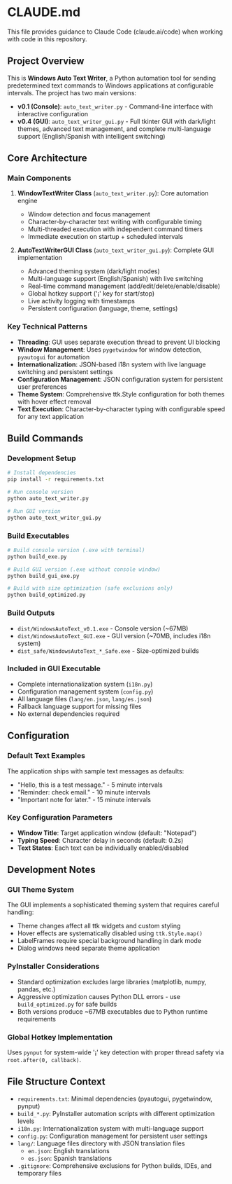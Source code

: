 # CLAUDE.md

This file provides guidance to Claude Code (claude.ai/code) when working with code in this repository.

## Project Overview

This is **Windows Auto Text Writer**, a Python automation tool for sending predetermined text commands to Windows applications at configurable intervals. The project has two main versions:

- **v0.1 (Console)**: `auto_text_writer.py` - Command-line interface with interactive configuration
- **v0.4 (GUI)**: `auto_text_writer_gui.py` - Full tkinter GUI with dark/light themes, advanced text management, and complete multi-language support (English/Spanish with intelligent switching)

## Core Architecture

### Main Components

1. **WindowTextWriter Class** (`auto_text_writer.py`): Core automation engine
   - Window detection and focus management
   - Character-by-character text writing with configurable timing
   - Multi-threaded execution with independent command timers
   - Immediate execution on startup + scheduled intervals

2. **AutoTextWriterGUI Class** (`auto_text_writer_gui.py`): Complete GUI implementation
   - Advanced theming system (dark/light modes)
   - Multi-language support (English/Spanish) with live switching
   - Real-time command management (add/edit/delete/enable/disable)
   - Global hotkey support ('¡' key for start/stop)
   - Live activity logging with timestamps
   - Persistent configuration (language, theme, settings)

### Key Technical Patterns

- **Threading**: GUI uses separate execution thread to prevent UI blocking
- **Window Management**: Uses `pygetwindow` for window detection, `pyautogui` for automation
- **Internationalization**: JSON-based i18n system with live language switching and persistent settings
- **Configuration Management**: JSON configuration system for persistent user preferences
- **Theme System**: Comprehensive ttk.Style configuration for both themes with hover effect removal
- **Text Execution**: Character-by-character typing with configurable speed for any text application

## Build Commands

### Development Setup
```bash
# Install dependencies
pip install -r requirements.txt

# Run console version
python auto_text_writer.py

# Run GUI version  
python auto_text_writer_gui.py
```

### Build Executables
```bash
# Build console version (.exe with terminal)
python build_exe.py

# Build GUI version (.exe without console window)
python build_gui_exe.py

# Build with size optimization (safe exclusions only)
python build_optimized.py
```

### Build Outputs
- `dist/WindowsAutoText_v0.1.exe` - Console version (~67MB)
- `dist/WindowsAutoText_GUI.exe` - GUI version (~70MB, includes i18n system)
- `dist_safe/WindowsAutoText_*_Safe.exe` - Size-optimized builds

### Included in GUI Executable
- Complete internationalization system (`i18n.py`)
- Configuration management system (`config.py`)
- All language files (`lang/en.json`, `lang/es.json`)
- Fallback language support for missing files
- No external dependencies required

## Configuration

### Default Text Examples
The application ships with sample text messages as defaults:
- "Hello, this is a test message." - 5 minute intervals
- "Reminder: check email." - 10 minute intervals  
- "Important note for later." - 15 minute intervals

### Key Configuration Parameters
- **Window Title**: Target application window (default: "Notepad")
- **Typing Speed**: Character delay in seconds (default: 0.2s)
- **Text States**: Each text can be individually enabled/disabled

## Development Notes

### GUI Theme System
The GUI implements a sophisticated theming system that requires careful handling:
- Theme changes affect all ttk widgets and custom styling
- Hover effects are systematically disabled using `ttk.Style.map()`
- LabelFrames require special background handling in dark mode
- Dialog windows need separate theme application

### PyInstaller Considerations
- Standard optimization excludes large libraries (matplotlib, numpy, pandas, etc.)
- Aggressive optimization causes Python DLL errors - use `build_optimized.py` for safe builds
- Both versions produce ~67MB executables due to Python runtime requirements

### Global Hotkey Implementation
Uses `pynput` for system-wide '¡' key detection with proper thread safety via `root.after(0, callback)`.

## File Structure Context
- `requirements.txt`: Minimal dependencies (pyautogui, pygetwindow, pynput)
- `build_*.py`: PyInstaller automation scripts with different optimization levels
- `i18n.py`: Internationalization system with multi-language support
- `config.py`: Configuration management for persistent user settings
- `lang/`: Language files directory with JSON translation files
  - `en.json`: English translations
  - `es.json`: Spanish translations
- `.gitignore`: Comprehensive exclusions for Python builds, IDEs, and temporary files